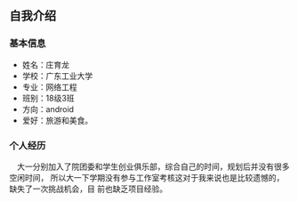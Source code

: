 ## 自我介绍

### 基本信息
- 姓名：庄育龙
- 学校：广东工业大学
- 专业：网络工程
- 班别：18级3班
- 方向：android
- 爱好：旅游和美食。

### 个人经历
&emsp;大一分别加入了院团委和学生创业俱乐部，综合自己的时间，规划后并没有很多空闲时间，
所以大一下学期没有参与工作室考核这对于我来说也是比较遗憾的，缺失了一次挑战机会，目
前也缺乏项目经验。


